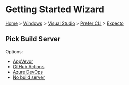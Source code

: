 <!--
GENERATED FILE - DO NOT EDIT
This file was generated by [MarkdownSnippets](https://github.com/SimonCropp/MarkdownSnippets).
Source File: /docs/mdsource/wiz/Windows_VisualStudio_Cli_Expecto.source.md
To change this file edit the source file and then run MarkdownSnippets.
-->

# Getting Started Wizard

[Home](/docs/wiz/readme.md) > [Windows](Windows.md) > [Visual Studio](Windows_VisualStudio.md) > [Prefer CLI](Windows_VisualStudio_Cli.md) > [Expecto](Windows_VisualStudio_Cli_Expecto.md)

## Pick Build Server

Options:
 * [AppVeyor](Windows_VisualStudio_Cli_Expecto_AppVeyor.md)
 * [GitHub Actions](Windows_VisualStudio_Cli_Expecto_GitHubActions.md)
 * [Azure DevOps](Windows_VisualStudio_Cli_Expecto_AzureDevOps.md)
 * [No build server](Windows_VisualStudio_Cli_Expecto_None.md)
